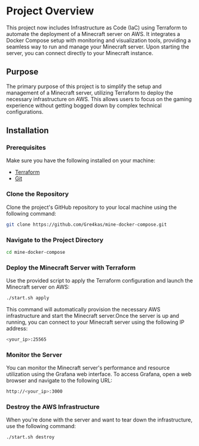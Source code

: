 # Project Overview

This project now includes Infrastructure as Code (IaC) using Terraform to automate the deployment of a Minecraft server on AWS. It integrates a Docker Compose setup with monitoring and visualization tools, providing a seamless way to run and manage your Minecraft server. Upon starting the server, you can connect directly to your Minecraft instance.

## Purpose

The primary purpose of this project is to simplify the setup and management of a Minecraft server, utilizing Terraform to deploy the necessary infrastructure on AWS. This allows users to focus on the gaming experience without getting bogged down by complex technical configurations.

## Installation

### Prerequisites

Make sure you have the following installed on your machine:

- [Terraform](https://www.terraform.io/downloads)
- [Git](https://git-scm.com/downloads)

### Clone the Repository

Clone the project's GitHub repository to your local machine using the following command:

```bash
git clone https://github.com/Gre4kas/mine-docker-compose.git
```

### Navigate to the Project Directory

``` bash
cd mine-docker-compose
```

### Deploy the Minecraft Server with Terraform

Use the provided script to apply the Terraform configuration and launch the Minecraft server on AWS:

``` bash
./start.sh apply
```
This command will automatically provision the necessary AWS infrastructure and start the Minecraft server.Once the server is up and running, you can connect to your Minecraft server using the following IP address:

``` bash
<your_ip>:25565
```

### Monitor the Server

You can monitor the Minecraft server's performance and resource utilization using the Grafana web interface. To access Grafana, open a web browser and navigate to the following URL:

``` bash
http://<your_ip>:3000

```

### Destroy the AWS Infrastructure

When you're done with the server and want to tear down the infrastructure, use the following command:

``` bash
./start.sh destroy
```
